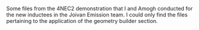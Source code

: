 Some files from the 4NEC2 demonstration that I and Amogh conducted for the new inductees in the Joivan Emission team. 
I could only find the files pertaining to the application of the geometry builder section.
